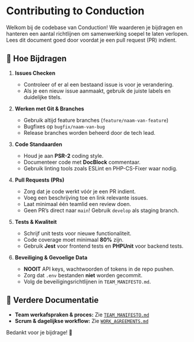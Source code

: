 # Contributing to Conduction

Welkom bij de codebase van Conduction! We waarderen je bijdragen en hanteren een aantal richtlijnen om samenwerking soepel te laten verlopen. Lees dit document goed door voordat je een pull request (PR) indient.

## 🚀 Hoe Bijdragen

1. **Issues Checken**
   - Controleer of er al een bestaand issue is voor je verandering.
   - Als je een nieuw issue aanmaakt, gebruik de juiste labels en duidelijke titels.

2. **Werken met Git & Branches**
   - Gebruik altijd feature branches (`feature/naam-van-feature`)
   - Bugfixes op `bugfix/naam-van-bug`
   - Release branches worden beheerd door de tech lead.

3. **Code Standaarden**
   - Houd je aan **PSR-2** coding style.
   - Documenteer code met **DocBlock** commentaar.
   - Gebruik linting tools zoals ESLint en PHP-CS-Fixer waar nodig.

4. **Pull Requests (PRs)**
   - Zorg dat je code werkt vóór je een PR indient.
   - Voeg een beschrijving toe en link relevante issues.
   - Laat minimaal één teamlid een review doen.
   - Geen PR’s direct naar `main`! Gebruik `develop` als staging branch.

5. **Tests & Kwaliteit**
   - Schrijf unit tests voor nieuwe functionaliteit.
   - Code coverage moet minimaal **80%** zijn.
   - Gebruik **Jest** voor frontend tests en **PHPUnit** voor backend tests.

6. **Beveiliging & Gevoelige Data**
   - **NOOIT** API keys, wachtwoorden of tokens in de repo pushen.
   - Zorg dat `.env` bestanden **niet** worden gecommit.
   - Volg de beveiligingsrichtlijnen in `TEAM_MANIFESTO.md`.

## 🔗 Verdere Documentatie

- **Team werkafspraken & proces:** Zie [`TEAM_MANIFESTO.md`](TEAM_MANIFESTO.md)
- **Scrum & dagelijkse workflow:** Zie [`WORK_AGREEMENTS.md`](WORK_AGREEMENTS.md)

Bedankt voor je bijdrage! 🚀
